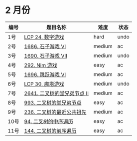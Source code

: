 # 2 月份

**编号**|**题目名称**|**难度**|**状态**
--------|------------|--------|--------
1号|[LCP 24. 数字游戏](./第1题%20LCP%2024.%20数字游戏)|hard|undo
2号|[1686. 石子游戏 VI](./第2题%201686.%20石子游戏%20VI)|medium|ac
3号|[1690. 石子游戏 VII](./第3题%201690.%20石子游戏%20VII)|medium|undo
4号|[292. Nim 游戏](./第4题%20292.%20Nim%20游戏)|easy|ac
5号|[1696. 跳跃游戏 VI](./第5题%201696.%20跳跃游戏%20VI)|medium|ac
6号|[LCP 30. 魔塔游戏](./第6题%20LCP%2030.%20魔塔游戏)|medium|undo
7号|[2641. 二叉树的堂兄弟节点 II](./第7题%202641.%20二叉树的堂兄弟节点%20II)|medium|ac
8号|[993. 二叉树的堂兄弟节点](./第8题%20993.%20二叉树的堂兄弟节点)|easy|ac
9号|[236. 二叉树的最近公共祖先](./第9题%20236.%20二叉树的最近公共祖先)|medium|ac
10号|[94. 二叉树的中序遍历](./第10题%2094.%20二叉树的中序遍历)|easy|ac
11号|[144. 二叉树的前序遍历](./第11题%20144.%20二叉树的中序遍历)|easy|ac
